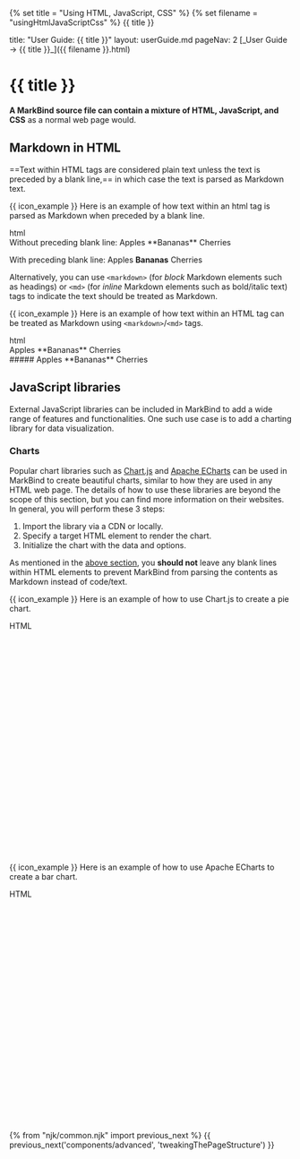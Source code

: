 {% set title = "Using HTML, JavaScript, CSS" %}
{% set filename = "usingHtmlJavaScriptCss" %}
<span id="title" class="d-none">{{ title }}</span>

<frontmatter>
  title: "User Guide: {{ title }}"
  layout: userGuide.md
  pageNav: 2
</frontmatter>

<span id="link" class="d-none">
<md>[_User Guide → {{ title }}_]({{ filename }}.html)</md>
</span>

# {{ title }}

<div id="overview" class="lead">

**A MarkBind source file can contain a mixture of HTML, JavaScript, and CSS** as a normal web page would.
</div>

## Markdown in HTML

==Text within HTML tags are considered plain text unless the text is preceded by a blank line,== in which case the text is parsed as Markdown text.

<div class="indented">

{{ icon_example }} Here is an example of how text within an html tag is parsed as Markdown when preceded by a blank line.

<include src="codeAndOutput.md" boilerplate >
<variable name="highlightStyle">html</variable>
<variable name="code">
<div>
Without preceding blank line: Apples **Bananas** Cherries
</div>

<div>

With preceding blank line: Apples **Bananas** Cherries
</div>
</variable>
</include>

</div>

Alternatively, you can use `<markdown>` (for _block_ Markdown elements such as headings) or `<md>` (for _inline_ Markdown elements such as bold/italic text) tags to indicate the text should be treated as Markdown.

<div class="indented">

{{ icon_example }} Here is an example of how text within an HTML tag can be treated as Markdown using `<markdown>`/`<md>` tags.

<include src="codeAndOutput.md" boilerplate >
<variable name="highlightStyle">html</variable>
<variable name="code">
<div>
<md>Apples **Bananas** Cherries</md>
</div>

<div>
<markdown>##### Apples **Bananas** Cherries</markdown>
</div>
</variable>
</include>

</div>

## JavaScript libraries

External JavaScript libraries can be included in MarkBind to add a wide range of features and functionalities. One such use case is to add a charting library for data visualization.

### Charts

Popular chart libraries such as [Chart.js](https://www.chartjs.org/) and [Apache ECharts](https://echarts.apache.org) can be used in MarkBind to create beautiful charts, similar to how they are used in any HTML web page. The details of how to use these libraries are beyond the scope of this section, but you can find more information on their websites. In general, you will perform these 3 steps:

1. Import the library via a CDN or locally.
1. Specify a target HTML element to render the chart.
1. Initialize the chart with the data and options.

<box type="warning">

As mentioned in the [above section](#markdown-in-html), you **should not** leave any blank lines within HTML elements to prevent MarkBind from parsing the contents as Markdown instead of code/text.
</box>

{{ icon_example }} Here is an example of how to use Chart.js to create a pie chart.

<include src="codeAndOutput.md" boilerplate>
<variable name="highlightStyle">HTML</variable>
<variable name="code">

<script src="https://cdnjs.cloudflare.com/ajax/libs/Chart.js/3.7.1/chart.min.js"></script>
<div style="width:400px;height:400px;">
  <canvas id="myChart"></canvas>
</div>
<script>
// Get the 2d context of the canvas (of where we want to draw the chart)
const ctx = document.getElementById('myChart').getContext('2d');
// Instantiate the Chart class with the data for the pie chart
const myChart = new Chart(ctx, {
    type: 'pie',
    data: {
        labels: ['Red', 'Blue', 'Yellow'],
        datasets: [{
            label: '# of Votes',
            data: [12, 19, 3],
            backgroundColor: [
              'rgb(255, 99, 132)',
              'rgb(54, 162, 235)',
              'rgb(255, 205, 86)'
            ]
        }]
    }
});
</script>
</variable>
</include>

{{ icon_example }} Here is an example of how to use Apache ECharts to create a bar chart.

<include src="codeAndOutput.md" boilerplate>
<variable name="highlightStyle">HTML</variable>
<variable name="code">
<script src="https://cdn.jsdelivr.net/npm/echarts@5.3.2/dist/echarts.js"></script>
<div id="echart" style="width:400px;height:400px;"></div>
<script type="text/javascript">
  // Initialize the echarts instance based on the prepared dom
  var eChart = echarts.init(document.getElementById('echart'));
  // Specify the configuration items and data for the chart
  var option = {
    title: {
      text: 'ECharts Getting Started'
    },
    xAxis: {
      data: ['Shirts', 'Cardigans', 'Chiffons']
    },
    tooltip: {},
    yAxis: {},
    series: [
      {
        name: 'sales',
        type: 'bar',
        data: [5, 20, 36]
      }
    ]
  };
  // Display the chart using the configuration items and data just specified.
  eChart.setOption(option);
</script>
</variable>
</include>

{% from "njk/common.njk" import previous_next %}
{{ previous_next('components/advanced', 'tweakingThePageStructure') }}
